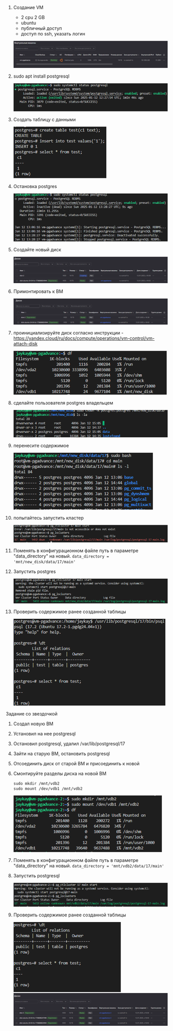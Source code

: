 1. Создание VM
    - 2 cpu 2 GB
    - ubuntu
    - публичный доступ
    - доступ по ssh, указать логин

    ![alt text](image.png)

2. sudo apt install postgresql 

    ![alt text](image-1.png)

3. Создать таблицу с данными

    ![alt text](image-2.png)

4. Остановка postgres

    ![alt text](image-3.png)

5. Создайте новый диск

    ![alt text](image-4.png)

6. Примонтировать к ВМ

    ![alt text](image-5.png)

7. проинициализируйте диск согласно инструкции - https://yandex.cloud/ru/docs/compute/operations/vm-control/vm-attach-disk

    ![alt text](image-6.png)

8. сделайте пользователя postgres владельцем

    ![alt text](image-7.png)

9. перенесите содержимое

    ![alt text](image-8.png)

10. попытайтесь запустить кластер

    ![alt text](image-9.png)

11. Поменять в конфигурационном файле путь в параметре "data_directory" на новый.
    `data_directory = 'mnt/new_disk/data/17/main'`

12. Запустить postgres

    ![alt text](image-10.png)

13. Проверить содержимое ранее созданной таблицы

    ![alt text](image-11.png)

Задание со звездочкой

1. Создал новую ВМ
2. Установил на нее postgresql
3. Остановил postgresql, удалил /var/lib/postgresql/17
4. Зайти на старую ВМ, остановить postgresql
5. Отсоединить диск от старой ВМ и присоединить к новой
6. Смонтируйте разделы диска на новой ВМ 
    ```
    sudo mkdir /mnt/vdb2 
    sudo mount /dev/vdb1 /mnt/vdb2
    ```
    ![alt text](image-12.png)

7. Поменять в конфигурационном файле путь в параметре "data_directory" на новый.
    `data_directory = 'mnt/vdb2/data/17/main'`
8. Запустить postgresql

    ![alt text](image-13.png)

9. Проверить содержимое ранее созданной таблицы

    ![alt text](image-14.png)
    ![alt text](image-15.png)